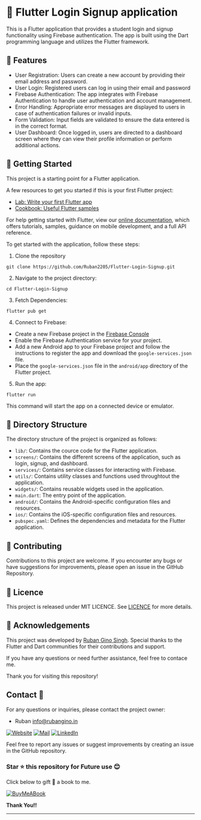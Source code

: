 # 🚀 Flutter Login Signup application 

This is a Flutter application that provides a student login and signup functionality using Firebase authentication. The app is built using the Dart programming language and utilizes the Flutter framework. 


## 🎯 Features 

- User Registration: Users can create a new account by providing their email address and password. 
- User Login: Registered users can log in using their email and password 
- Firebase Authentication: The app integrates with Firebase Authentication to handle user authentication and account management. 
- Error Handling: Appropriate error messages are displayed to users in case of authentication failures or invalid inputs. 
- Form Validation: Input fields are validated to ensure the data entered is in the correct format. 
- User Dashboard: Once logged in, users are directed to a dashboard screen where they can view their profile information or perform additional actions. 


## 🚀 Getting Started

This project is a starting point for a Flutter application.

A few resources to get you started if this is your first Flutter project:

- [Lab: Write your first Flutter app](https://flutter.dev/docs/get-started/codelab)
- [Cookbook: Useful Flutter samples](https://flutter.dev/docs/cookbook)

For help getting started with Flutter, view our
[online documentation](https://flutter.dev/docs), which offers tutorials,
samples, guidance on mobile development, and a full API reference.


To get started with the application, follow these steps: 

1. Clone the repository
```
git clone https://github.com/Ruban2205/Flutter-Login-Signup.git
```

2. Navigate to the project directory: 
```
cd Flutter-Login-Signup
```

3. Fetch Dependencies: 
```
flutter pub get
```

4. Connect to Firebase: 
- Create a new Firebase project in the [Firebase Console](firebase.google.com)
- Enable the Firebase Authentication service for your project. 
- Add a new Android app to your Firebase project and follow the instructions to register the app and download the `google-services.json` file. 
- Place the `google-services.json` file in the `android/app` directory of the Flutter project. 

5. Run the app: 
```
flutter run 
```

This command will start the app on a connected device or emulator. 


## 📁 Directory Structure

The directory structure of the project is organized as follows: 

- `lib/`: Contains the cource code for the Flutter application. 
- `screens/`: Contains the different screens of the application, such as login, signup, and dashboard.
- `services/`: Contains service classes for interacting with Firebase. 
- `utils/`: Contains utility classes and functions used throughtout the application. 
- `widgets/`: Contains reusable widgets used in the application. 
- `main.dart`: The entry point of the application. 
- `android/`:  Contains the Android-specific configuration files and resources. 
- `ios/`: Contains the iOS-specific configuration files and resources. 
- `pubspec.yaml`: Defines the dependencies and metadata for the Flutter application. 


## 🤝 Contributing 

Contributions to this project are welcome. If you encounter any bugs or have suggestions for improvements, please open an issue in the GitHub Repository. 


## 📄 Licence 

This project is released under MIT LICENCE. See [LICENCE](/LICENCE) for more details. 


## 🙏 Acknowledgements 

This project was developed by [Ruban Gino Singh](www.rubangino.in). Special thanks to the Flutter and Dart communities for their contributions and support. 

If you have any questions or need further assistance, feel free to contace me. 

Thank you for visiting this repository!


## Contact 📧

For any questions or inquiries, please contact the project owner: 

- Ruban [info@rubangino.in](https://mailto:info@rubangino.in/)

[![Website](https://img.shields.io/badge/website-000000?style=for-the-badge&logo=About.me&logoColor=white)](https://rubangino.in/)
[![Mail](https://img.shields.io/badge/Email-D14836?style=for-the-badge&logo=gmail&logoColor=white)](mailto:info@rubangino.in)
[![LinkedIn](https://img.shields.io/badge/LinkedIn-0077B5?style=for-the-badge&logo=linkedin&logoColor=white)](https://www.linkedin.com/in/ruban-gino-singh/)

Feel free to report any issues or suggest improvements by creating an issue in the GitHub repository.

### Star ⭐ this repository for Future use 😊

Click below to gift 🎁 a book to me.

[![BuyMeABook](https://img.shields.io/badge/Buy%20Me%20a%20Book-ffdd00?style=for-the-badge&logo=buy-me-a-book&logoColor=black)
](https://bit.ly/3M5jxLd)

**Thank You!!**

<hr/>
